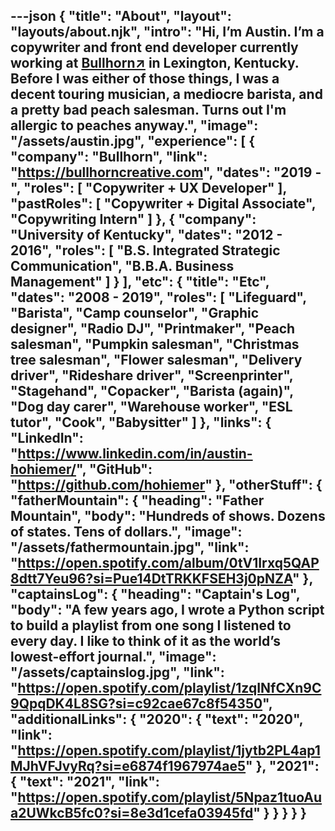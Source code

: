 ---json
{
  "title": "About",
  "layout": "layouts/about.njk",
  "intro": "Hi, I’m Austin. I’m a copywriter and front end developer currently working at <a href='https://bullhorncreative.com/' target='_blank' rel='noopener noreferrer'>Bullhorn↗</a> in Lexington, Kentucky. Before I was either of those things, I was a decent touring musician, a mediocre barista, and a pretty bad peach salesman. Turns out I'm allergic to peaches anyway.",
  "image": "/assets/austin.jpg",
  "experience": [
    {
      "company": "Bullhorn",
      "link": "https://bullhorncreative.com",
      "dates": "2019 -",
      "roles": [
        "Copywriter + UX Developer"
      ],
      "pastRoles": [
        "Copywriter + Digital Associate",
        "Copywriting Intern"
      ]
    },
    {
      "company": "University of Kentucky",
      "dates": "2012 - 2016",
      "roles": [
        "B.S. Integrated Strategic Communication",
        "B.B.A. Business Management"
      ]
    }
  ],
  "etc": {
    "title": "Etc",
    "dates": "2008 - 2019",
    "roles": [
      "Lifeguard",
      "Barista",
      "Camp counselor",
      "Graphic designer",
      "Radio DJ",
      "Printmaker",
      "Peach salesman",
      "Pumpkin salesman",
      "Christmas tree salesman",
      "Flower salesman",
      "Delivery driver",
      "Rideshare driver",
      "Screenprinter",
      "Stagehand",
      "Copacker",
      "Barista (again)",
      "Dog day carer",
      "Warehouse worker",
      "ESL tutor",
      "Cook",
      "Babysitter"
    ]
  },
  "links": {
    "LinkedIn": "https://www.linkedin.com/in/austin-hohiemer/",
    "GitHub": "https://github.com/hohiemer"
  },
  "otherStuff": {
    "fatherMountain": {
      "heading": "Father Mountain",
      "body": "Hundreds of shows. Dozens of states. Tens of dollars.",
      "image": "/assets/fathermountain.jpg",
      "link": "https://open.spotify.com/album/0tV1Irxq5QAP8dtt7Yeu96?si=Pue14DtTRKKFSEH3j0pNZA"
    },
    "captainsLog": {
      "heading": "Captain's Log",
      "body": "A few years ago, I wrote a Python script to build a playlist from one song I listened to every day. I like to think of it as the world’s lowest-effort journal.",
      "image": "/assets/captainslog.jpg",
      "link": "https://open.spotify.com/playlist/1zqINfCXn9C9QpqDK4L8SG?si=c92cae67c8f54350",
      "additionalLinks": {
        "2020": {
          "text": "2020",
          "link": "https://open.spotify.com/playlist/1jytb2PL4ap1MJhVFJvyRq?si=e6874f1967974ae5"
        },
        "2021": {
          "text": "2021",
          "link": "https://open.spotify.com/playlist/5Npaz1tuoAua2UWkcB5fc0?si=8e3d1cefa03945fd"
        }
      }
    }
  }
}
---